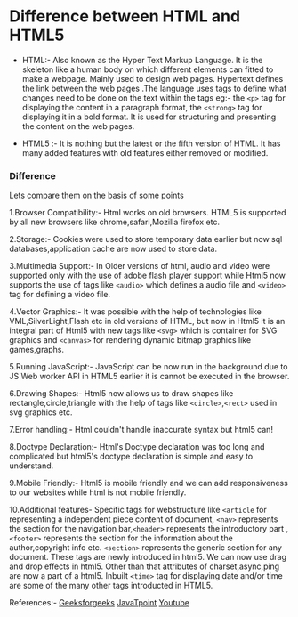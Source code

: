 # Difference between HTML and HTML5

- HTML:- 
Also known as the Hyper Text Markup Language. It is the skeleton like a human body on which different elements can fitted to make a webpage. Mainly used to design web pages. Hypertext defines the link between the web pages .The language uses tags to define what changes need to be done on the text within the tags eg:-  the `<p>` tag for displaying the content in a paragraph format, the `<strong>` tag for displaying it in a bold format. It is used for structuring and presenting the content on the web pages.
 
 - HTML5 :- It is nothing but the latest or the fifth version of HTML. It has many added features with old features either removed or modified.
 
### Difference
Lets compare them on the basis of some points


1.Browser Compatibility:-
Html works on old browsers. HTML5 is supported by all new browsers like chrome,safari,Mozilla firefox etc.


2.Storage:- 
Cookies were used to store temporary data earlier but now sql databases,application cache are now used to store data. 


3.Multimedia Support:- 
In Older versions of html, audio and video were supported only with the use of adobe flash player support while Html5 now supports the use of tags like `<audio>` which defines a audio file and `<video>` tag for defining a video file.


4.Vector Graphics:- 
It was possible with the help of technologies like VML,SilverLight,Flash etc in old versions of HTML, but now in Html5 it is an integral part of Html5 with new tags like `<svg>` which is container for SVG graphics and `<canvas>` for rendering dynamic bitmap graphics like games,graphs.


5.Running JavaScript:- 
JavaScript can be now run in the background due to JS Web worker API in HTML5 earlier it is cannot be executed in the browser. 


6.Drawing Shapes:- 
Html5 now allows us to draw shapes like rectangle,circle,triangle with the help of tags like `<circle>`,`<rect>` used in svg graphics etc.


7.Error handling:-
Html couldn't handle inaccurate syntax but html5 can!


8.Doctype Declaration:- 
Html's Doctype declaration was too long and complicated but html5's doctype declaration is simple and easy to understand.


9.Mobile Friendly:-
Html5 is mobile friendly and we can add responsiveness to our websites while html is not mobile friendly.


10.Additional features-
Specific tags for webstructure like `<article` for representing a independent piece content of document, `<nav>` represents the section for the navigation bar,`<header>` represents the introductory part ,`<footer>` represents the section for the information about the author,copyright info etc. `<section>` represents the generic section for any document. These tags are newly introduced in html5. We can now use drag and drop effects in html5. Other than that attributes of charset,async,ping are now a part of a html5. Inbuilt `<time>` tag for displaying date and/or time are some of the many other tags introducted in HTML5.




References:- 
[Geeksforgeeks](https://www.geeksforgeeks.org/difference-between-html-and-html5/)
[JavaTpoint](https://www.javatpoint.com/html-vs-html5)
[Youtube](https://www.youtube.com/watch?v=vHmUVQKXlVo&ab_channel=edureka%21)
